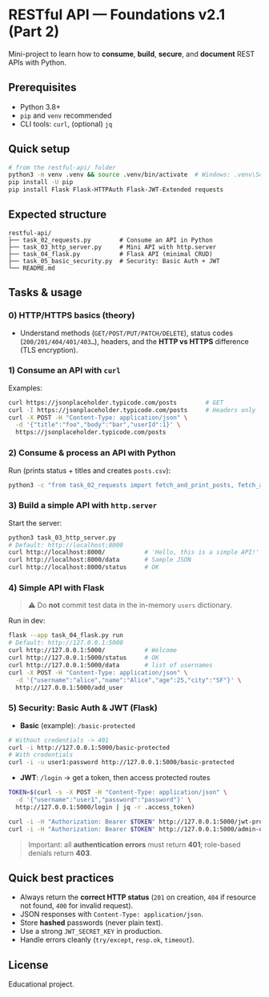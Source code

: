 # RESTful API — Foundations v2.1 (Part 2)

Mini-project to learn how to **consume**, **build**, **secure**, and **document** REST APIs with Python.

## Prerequisites
- Python 3.8+
- `pip` and `venv` recommended
- CLI tools: `curl`, (optional) `jq`

## Quick setup
```bash
# from the restful-api/ folder
python3 -m venv .venv && source .venv/bin/activate  # Windows: .venv\Scripts\activate
pip install -U pip
pip install Flask Flask-HTTPAuth Flask-JWT-Extended requests
```

## Expected structure
```
restful-api/
├── task_02_requests.py        # Consume an API in Python
├── task_03_http_server.py     # Mini API with http.server
├── task_04_flask.py           # Flask API (minimal CRUD)
├── task_05_basic_security.py  # Security: Basic Auth + JWT
└── README.md
```

## Tasks & usage

### 0) HTTP/HTTPS basics (theory)
- Understand methods (`GET/POST/PUT/PATCH/DELETE`), status codes (`200/201/404/401/403…`), headers, and the **HTTP vs HTTPS** difference (TLS encryption).

### 1) Consume an API with `curl`
Examples:
```bash
curl https://jsonplaceholder.typicode.com/posts        # GET
curl -I https://jsonplaceholder.typicode.com/posts     # Headers only
curl -X POST -H "Content-Type: application/json" \
  -d '{"title":"foo","body":"bar","userId":1}' \
  https://jsonplaceholder.typicode.com/posts
```

### 2) Consume & process an API with Python
Run (prints status + titles and creates `posts.csv`):
```bash
python3 -c "from task_02_requests import fetch_and_print_posts, fetch_and_save_posts; fetch_and_print_posts(); fetch_and_save_posts()"
```

### 3) Build a simple API with `http.server`
Start the server:
```bash
python3 task_03_http_server.py
# Default: http://localhost:8000
curl http://localhost:8000/           # 'Hello, this is a simple API!'
curl http://localhost:8000/data       # Sample JSON
curl http://localhost:8000/status     # OK
```

### 4) Simple API with **Flask**
> ⚠️ Do **not** commit test data in the in-memory `users` dictionary.

Run in dev:
```bash
flask --app task_04_flask.py run
# Default: http://127.0.0.1:5000
curl http://127.0.0.1:5000/           # Welcome
curl http://127.0.0.1:5000/status     # OK
curl http://127.0.0.1:5000/data       # list of usernames
curl -X POST -H "Content-Type: application/json" \
  -d '{"username":"alice","name":"Alice","age":25,"city":"SF"}' \
  http://127.0.0.1:5000/add_user
```

### 5) Security: Basic Auth & JWT (Flask)
- **Basic** (example): `/basic-protected`
```bash
# Without credentials -> 401
curl -i http://127.0.0.1:5000/basic-protected
# With credentials
curl -i -u user1:password http://127.0.0.1:5000/basic-protected
```
- **JWT**: `/login` → get a token, then access protected routes
```bash
TOKEN=$(curl -s -X POST -H "Content-Type: application/json" \
  -d '{"username":"user1","password":"password"}' \
  http://127.0.0.1:5000/login | jq -r .access_token)

curl -i -H "Authorization: Bearer $TOKEN" http://127.0.0.1:5000/jwt-protected
curl -i -H "Authorization: Bearer $TOKEN" http://127.0.0.1:5000/admin-only   # requires admin role
```
> Important: all **authentication errors** must return **401**; role-based denials return **403**.

## Quick best practices
- Always return the **correct HTTP status** (`201` on creation, `404` if resource not found, `400` for invalid request).
- JSON responses with `Content-Type: application/json`.
- Store **hashed** passwords (never plain text).
- Use a strong `JWT_SECRET_KEY` in production.
- Handle errors cleanly (`try/except`, `resp.ok`, `timeout`).

## License
Educational project.